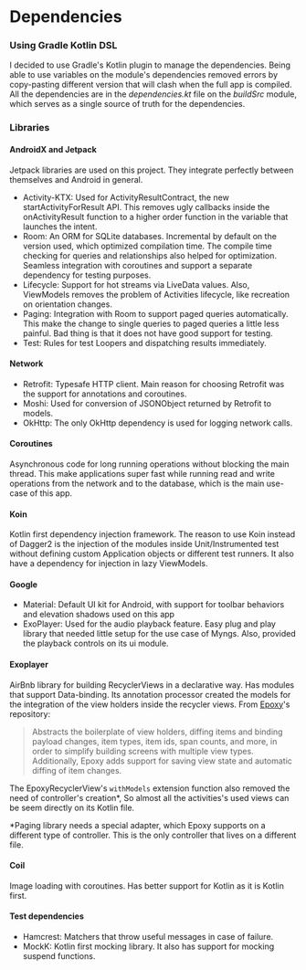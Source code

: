 # Dependencies
### Using Gradle Kotlin DSL
I decided to use Gradle's Kotlin plugin to manage the dependencies. 
Being able to use variables on the module's dependencies removed errors by copy-pasting different version 
that will clash when the full app is compiled. 
All the dependencies are in the _dependencies.kt_ file on the _buildSrc_ module, which serves as a single source
of truth for the dependencies.

### Libraries

#### AndroidX and Jetpack
Jetpack libraries are used on this project. They integrate perfectly
between themselves and Android in general.

* Activity-KTX: Used for ActivityResultContract, the new startActivityForResult API.
This removes ugly callbacks inside the onActivityResult function to a higher
order function in the variable that launches the intent.
* Room: An ORM for SQLite databases. Incremental by default on the version used,
which optimized compilation time. The compile time checking for queries and relationships
also helped for optimization. Seamless integration with coroutines and support a
separate dependency for testing purposes.
* Lifecycle: Support for hot streams via LiveData values. Also, ViewModels 
removes the problem of Activities lifecycle, like recreation on orientation changes.
* Paging: Integration with Room to support paged queries automatically. This make 
the change to single queries to paged queries a little less painful. Bad thing is that
it does not have good support for testing.
* Test: Rules for test Loopers and dispatching results immediately.

#### Network
* Retrofit: Typesafe HTTP client. Main reason for choosing Retrofit was the support for 
annotations and coroutines.
* Moshi: Used for conversion of JSONObject returned by Retrofit to models.
* OkHttp: The only OkHttp dependency is used for logging network calls.

#### Coroutines
Asynchronous code for long running operations without blocking the main thread. This make applications 
super fast while running read and write operations from the network and to the database,
which is the main use-case of this app.

#### Koin
Kotlin first dependency injection framework. The reason to use Koin instead of Dagger2 is
the injection of the modules inside Unit/Instrumented test without defining
custom Application objects or different test runners. It also have a dependency for injection
in lazy ViewModels.

#### Google
* Material: Default UI kit for Android, with support for toolbar behaviors and
elevation shadows used on this app
* ExoPlayer: Used for the audio playback feature. Easy plug and play library that
needed little setup for the use case of Myngs. Also, provided the playback controls on its ui
module.

#### Exoplayer
AirBnb library for building RecyclerViews in a declarative way. Has modules that support
Data-binding. Its annotation processor created the models for the integration of the
view holders inside the recycler views.
From [Epoxy](https://github.com/airbnb/epoxy)'s repository: 
> Abstracts the boilerplate of view holders, diffing items and binding payload changes, item types, item ids, span counts, and more, in order to simplify building screens with multiple view types. Additionally, Epoxy adds support for saving view state and automatic diffing of item changes.

The EpoxyRecyclerView's `withModels` extension function also removed the need of controller's creation*,
So almost all the activities's used views can be seem directly on its Kotlin file.

*Paging library needs a special adapter, which Epoxy supports on a different type of controller. This is the only controller that lives on a different file.

#### Coil
Image loading with coroutines. Has better support for Kotlin as it is Kotlin first.

#### Test dependencies
* Hamcrest: Matchers that throw useful messages in case of failure.
* MockK: Kotlin first mocking library. It also has support for mocking suspend functions.

